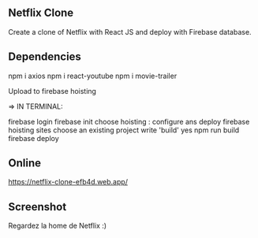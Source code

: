## Netflix Clone

Create a clone of Netflix with React JS and deploy with Firebase database.

## Dependencies

npm i axios
npm i react-youtube
npm i movie-trailer

Upload to firebase hoisting

=> IN TERMINAL:

firebase login
firebase init
choose hoisting : configure ans deploy firebase hoisting sites
choose an existing project
write 'build'
yes
npm run build
firebase deploy

## Online

https://netflix-clone-efb4d.web.app/

## Screenshot

Regardez la home de Netflix :)
